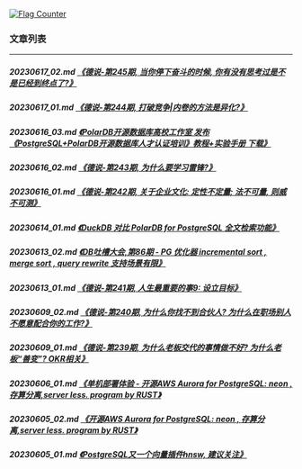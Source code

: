 <a rel="nofollow" href="http://info.flagcounter.com/h9V1"  ><img src="http://s03.flagcounter.com/count/h9V1/bg_FFFFFF/txt_000000/border_CCCCCC/columns_2/maxflags_12/viewers_0/labels_0/pageviews_0/flags_0/"  alt="Flag Counter"  border="0"  ></a>  
  
### 文章列表  
----  
##### 20230617_02.md   [《德说-第245期, 当你停下奋斗的时候, 你有没有思考过是不是已经到终点了?》](20230617_02.md)  
##### 20230617_01.md   [《德说-第244期, 打破竞争|内卷的方法是异化?》](20230617_01.md)  
##### 20230616_03.md   [《PolarDB开源数据库高校工作室 发布《PostgreSQL+PolarDB开源数据库人才认证培训》教程+实验手册 下载》](20230616_03.md)  
##### 20230616_02.md   [《德说-第243期, 为什么要学习雷锋?》](20230616_02.md)  
##### 20230616_01.md   [《德说-第242期, 关于企业文化: 定性不定量; 法不可量, 则威不可测》](20230616_01.md)  
##### 20230614_01.md   [《DuckDB 对比 PolarDB for PostgreSQL 全文检索功能》](20230614_01.md)  
##### 20230613_02.md   [《DB吐槽大会,第86期 - PG 优化器 incremental sort , merge sort , query rewrite 支持场景有限》](20230613_02.md)  
##### 20230613_01.md   [《德说-第241期, 人生最重要的事9: 设立目标》](20230613_01.md)  
##### 20230609_02.md   [《德说-第240期, 为什么你找不到合伙人? 为什么在职场别人不愿意配合你的工作?》](20230609_02.md)  
##### 20230609_01.md   [《德说-第239期, 为什么老板交代的事情做不好? 为什么老板“善变”? OKR相关》](20230609_01.md)  
##### 20230606_01.md   [《单机部署体验 - 开源AWS Aurora for PostgreSQL: neon , 存算分离,server less. program by RUST》](20230606_01.md)  
##### 20230605_02.md   [《开源AWS Aurora for PostgreSQL: neon , 存算分离,server less. program by RUST》](20230605_02.md)  
##### 20230605_01.md   [《PostgreSQL又一个向量插件hnsw, 建议关注》](20230605_01.md)  
